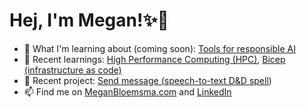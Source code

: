 # Hej, I'm Megan!✨👋

- 🌱 What I'm learning about (coming soon): [Tools for responsible AI](https://github.com/meganbloemsma/tools-for-responsible-ai)
- 📒 Recent learnings: [High Performance Computing (HPC)](https://github.com/meganbloemsma/hpc), [Bicep (infrastructure as code)](https://github.com/meganbloemsma/flex-that-bicep)
- 🎁 Recent project: [Send message (speech-to-text D&D spell](https://github.com/meganbloemsma/send-message))
- 📫 Find me on [MeganBloemsma.com](https://meganbloemsma.com) and [LinkedIn](https://linkedin.com/in/meganbloemsma)

<!---
meganbloemsma/meganbloemsma is a ✨ special ✨ repository because its `README.md` (this file) appears on your GitHub profile.
You can click the Preview link to take a look at your changes.
--->
